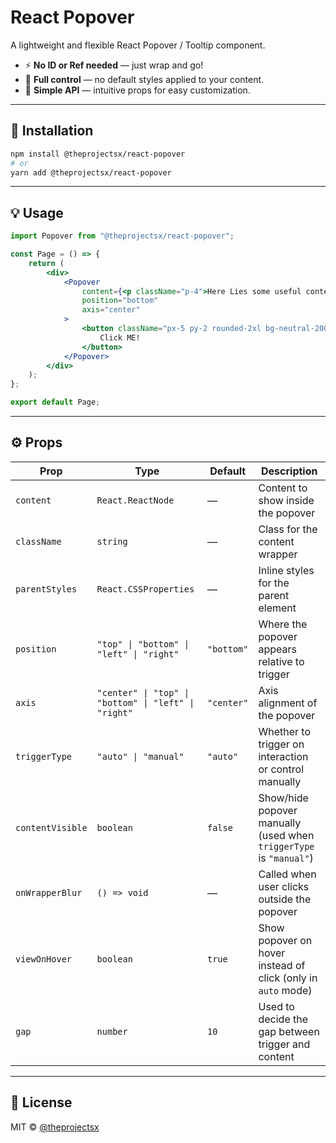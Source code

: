 # React Popover

A lightweight and flexible React Popover / Tooltip component.

-   ⚡ **No ID or Ref needed** — just wrap and go!
-   🎨 **Full control** — no default styles applied to your content.
-   🧠 **Simple API** — intuitive props for easy customization.

---

## 🚀 Installation

```bash
npm install @theprojectsx/react-popover
# or
yarn add @theprojectsx/react-popover
```

---

## 💡 Usage

```jsx
import Popover from "@theprojectsx/react-popover";

const Page = () => {
    return (
        <div>
            <Popover
                content={<p className="p-4">Here Lies some useful content</p>}
                position="bottom"
                axis="center"
            >
                <button className="px-5 py-2 rounded-2xl bg-neutral-200 cursor-pointer">
                    Click ME!
                </button>
            </Popover>
        </div>
    );
};

export default Page;
```

---

## ⚙️ Props

| Prop             | Type                                                 | Default    | Description                                                        |
| ---------------- | ---------------------------------------------------- | ---------- | ------------------------------------------------------------------ |
| `content`        | `React.ReactNode`                                    | —          | Content to show inside the popover                                 |
| `className`      | `string`                                             | —          | Class for the content wrapper                                      |
| `parentStyles`   | `React.CSSProperties`                                | —          | Inline styles for the parent element                               |
| `position`       | `"top" \| "bottom" \| "left" \| "right"`             | `"bottom"` | Where the popover appears relative to trigger                      |
| `axis`           | `"center" \| "top" \| "bottom" \| "left" \| "right"` | `"center"` | Axis alignment of the popover                                      |
| `triggerType`    | `"auto" \| "manual"`                                 | `"auto"`   | Whether to trigger on interaction or control manually              |
| `contentVisible` | `boolean`                                            | `false`    | Show/hide popover manually (used when `triggerType` is `"manual"`) |
| `onWrapperBlur`  | `() => void`                                         | —          | Called when user clicks outside the popover                        |
| `viewOnHover`    | `boolean`                                            | `true`     | Show popover on hover instead of click (only in `auto` mode)       |
| `gap`            | `number`                                             | `10`       | Used to decide the gap between trigger and content                 |

---

## 🧪 License

MIT © [@theprojectsx](https://github.com/theprojectsx)
